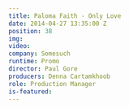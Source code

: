 ```yaml
---
title: Paloma Faith - Only Love
date: 2014-04-27 13:35:00 Z
position: 38
img: 
video: 
company: Somesuch
runtime: Promo
director: Paul Gore
producers: Denna Cartamkhoob
role: Production Manager
is-featured: 
---
```


